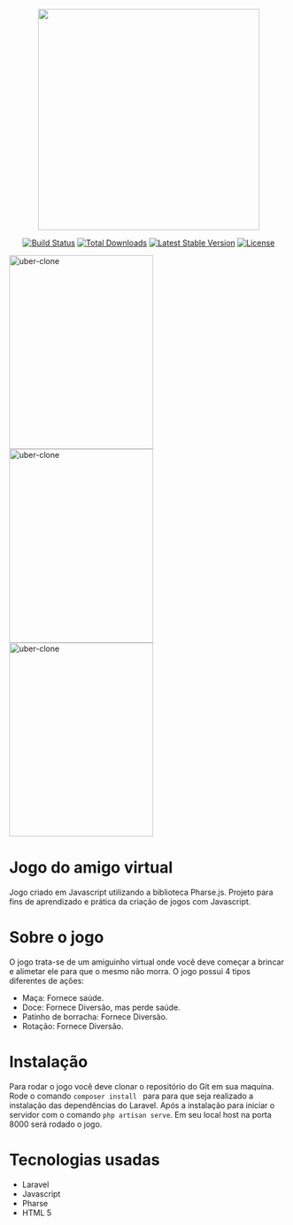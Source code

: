 <p align="center"><img src="https://res.cloudinary.com/dtfbvvkyp/image/upload/v1566331377/laravel-logolockup-cmyk-red.svg" width="400"></p>

<p align="center">
<a href="https://travis-ci.org/laravel/framework"><img src="https://travis-ci.org/laravel/framework.svg" alt="Build Status"></a>
<a href="https://packagist.org/packages/laravel/framework"><img src="https://poser.pugx.org/laravel/framework/d/total.svg" alt="Total Downloads"></a>
<a href="https://packagist.org/packages/laravel/framework"><img src="https://poser.pugx.org/laravel/framework/v/stable.svg" alt="Latest Stable Version"></a>
<a href="https://packagist.org/packages/laravel/framework"><img src="https://poser.pugx.org/laravel/framework/license.svg" alt="License"></a>
</p>


<div>
<img class="wp-image-thumb img-responsive minha-classe" src="https://i.ibb.co/dDB1zs1/pou2.png" width="260" height="350" alt="uber-clone" />
  <img class="wp-image-thumb img-responsive minha-classe" src="https://i.ibb.co/Sd2KnMm/pou3.png" width="260" height="350" alt="uber-clone" />
      <img class="wp-image-thumb img-responsive minha-classe" src="https://i.ibb.co/pQFXDY8/download-2.png" width="260" height="350" alt="uber-clone" />
</div>


# Jogo do amigo virtual

Jogo criado em Javascript utilizando a biblioteca Pharse.js.  Projeto para fins de aprendizado e prática da criação de jogos com Javascript. 

# Sobre o jogo

O jogo trata-se de um amiguinho virtual onde você deve começar a brincar e alimetar ele para que o mesmo não morra.
O jogo possui 4 tipos diferentes de ações:
 - Maça: Fornece saúde.
 - Doce: Fornece Diversão, mas perde saúde.
 - Patinho de borracha: Fornece Diversão.
 - Rotação: Fornece Diversão.


# Instalação

Para rodar o jogo você deve clonar o repositório do Git em sua maquina. Rode o comando ```composer install ``` para para que seja realizado a instalação das dependências do Laravel. 
Após a instalação para iniciar o servidor com o comando ``` php artisan serve ```. 
Em seu local host na porta 8000 será rodado o jogo.

# Tecnologias usadas

- Laravel 
- Javascript
- Pharse
- HTML 5
